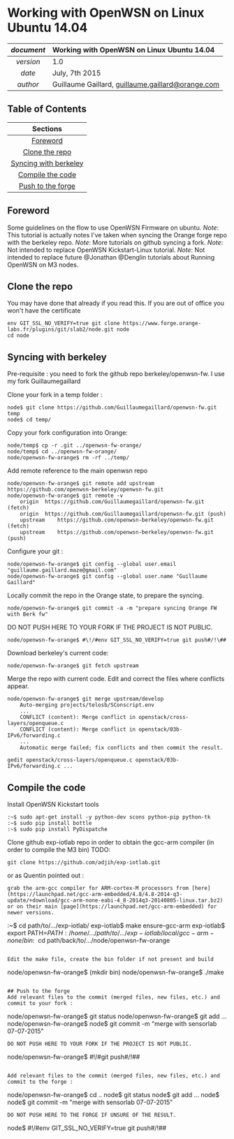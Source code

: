 # Working with OpenWSN on Linux Ubuntu 14.04

| *document* | Working with OpenWSN on Linux Ubuntu 14.04                   |
|:----------:|:-------------------------------------------------------------|
| *version*  |  1.0                                                         |
| *date*     |  July, 7th 2015                                              |
| *author*   |  Guillaume Gaillard, <guillaume.gaillard@orange.com>         |


## Table of Contents

|               Sections                                                 |
|:----------------------------------------------------------------------:|
| [Foreword](#foreword)                                                  |
| [Clone the repo](#clone-the-repo)					 |
| [Syncing with berkeley](#syncing-with-berkeley)			 |
| [Compile the code](#compile-the-code)					 |
| [Push to the forge](#push-to-the-forge)				 |

## Foreword
Some guidelines on the flow to use OpenWSN Firmware on ubuntu.
*Note*: This tutorial is actually notes I've taken when syncing the Orange forge repo with the berkeley repo.
*Note*: More tutorials on github syncing a fork.
*Note*: Not intended to replace OpenWSN Kickstart-Linux tutorial.
*Note*: Not intended to replace future @Jonathan @Denglin tutorials about Running OpenWSN on M3 nodes. 

## Clone the repo
You may have done that already if you read this.
If you are out of office you won't have the certificate

```
env GIT_SSL_NO_VERIFY=true git clone https://www.forge.orange-labs.fr/plugins/git/slab2/node.git node
cd node
```

## Syncing with berkeley
Pre-requisite : you need to fork the github repo berkeley/openwsn-fw. I use my fork Guillaumegaillard

Clone your fork in a temp folder :
```
node$ git clone https://github.com/Guillaumegaillard/openwsn-fw.git temp
node$ cd temp/
```

Copy your fork configuration into Orange:
```
node/temp$ cp -r .git ../openwsn-fw-orange/
node/temp$ cd ../openwsn-fw-orange/
node/openwsn-fw-orange$ rm -rf ../temp/
```

Add remote reference to the main openwsn repo
```
node/openwsn-fw-orange$ git remote add upstream https://github.com/openwsn-berkeley/openwsn-fw.git
node/openwsn-fw-orange$ git remote -v
	origin	https://github.com/Guillaumegaillard/openwsn-fw.git (fetch)
	origin	https://github.com/Guillaumegaillard/openwsn-fw.git (push)
	upstream	https://github.com/openwsn-berkeley/openwsn-fw.git (fetch)
	upstream	https://github.com/openwsn-berkeley/openwsn-fw.git (push)
```

Configure your git :
```
node/openwsn-fw-orange$ git config --global user.email "guillaume.gaillard.maze@gmail.com"
node/openwsn-fw-orange$ git config --global user.name "Guillaume Gaillard"
```

Locally commit the repo in the Orange state, to prepare the syncing. 
```
node/openwsn-fw-orange$ git commit -a -m "prepare syncing Orange FW with Berk fw"
```
DO NOT PUSH HERE TO YOUR FORK IF THE PROJECT IS NOT PUBLIC.
```
node/openwsn-fw-orange$ #\!/#env GIT_SSL_NO_VERIFY=true git push#/!\##
```

Download berkeley's current code: 
```
node/openwsn-fw-orange$ git fetch upstream 
```

Merge the repo with current code. Edit and correct the files where conflicts appear.
```
node/openwsn-fw-orange$ git merge upstream/develop
	Auto-merging projects/telosb/SConscript.env
	...
	CONFLICT (content): Merge conflict in openstack/cross-layers/openqueue.c
	CONFLICT (content): Merge conflict in openstack/03b-IPv6/forwarding.c
	...
	Automatic merge failed; fix conflicts and then commit the result.

gedit openstack/cross-layers/openqueue.c openstack/03b-IPv6/forwarding.c ...
```

## Compile the code
Install OpenWSN Kickstart tools
```
:~$ sudo apt-get install -y python-dev scons python-pip python-tk
:~$ sudo pip install bottle
:~$ sudo pip install PyDispatche
```

Clone github exp-iotlab repo in order to obtain the gcc-arm compiler (in order to compile the M3 bin)
TODO:
```
git clone https://github.com/adjih/exp-iotlab.git
```
or as Quentin pointed out :
```
grab the arm-gcc compiler for ARM-cortex-M processors from [here](https://launchpad.net/gcc-arm-embedded/4.8/4.8-2014-q3-update/+download/gcc-arm-none-eabi-4_8-2014q3-20140805-linux.tar.bz2) or on their main [page](https://launchpad.net/gcc-arm-embedded) for newer versions.
```

:~$ cd path/to/.../exp-iotlab/
exp-iotlab$ make ensure-gcc-arm 
exp-iotlab$ export PATH=$PATH:/home/.../path/to/.../exp-iotlab/local/gcc-arm-none/bin
:~$ cd path/back/to/.../node/openwsn-fw-orange
```

Edit the make file, create the bin folder if not present and build
```
node/openwsn-fw-orange$ (mkdir bin)
node/openwsn-fw-orange$ ./make
```

## Push to the forge
Add relevant files to the commit (merged files, new files, etc.) and commit to your fork :
```
node/openwsn-fw-orange$ git status
node/openwsn-fw-orange$ git add ...
node/openwsn-fw-orange$ node$ git commit -m "merge with sensorlab 07-07-2015"
```
DO NOT PUSH HERE TO YOUR FORK IF THE PROJECT IS NOT PUBLIC.
```
node/openwsn-fw-orange$ #\!/#git push#/!\##
```

Add relevant files to the commit (merged files, new files, etc.) and commit to the forge :
```
node/openwsn-fw-orange$ cd ..
node$ git status
node$ git add ...
node$ node$ git commit -m "merge with sensorlab 07-07-2015"
```
DO NOT PUSH HERE TO THE FORGE IF UNSURE OF THE RESULT.
```
node$ #\!/#env GIT_SSL_NO_VERIFY=true git push#/!\##
```




